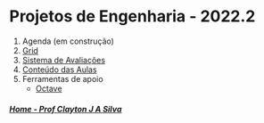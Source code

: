 # Projetos de Engenharia - 2022.2

1. Agenda (em construção)
2. [Grid](eletronica/Grid_Eletronica.md)
3. [Sistema de Avaliações](/./avaliacoes.md)
4. [Conteúdo das Aulas](projetos_aulas.md)
5. Ferramentas de apoio  
   * [Octave](https://www.gnu.org/software/octave/download)


##### [Home - Prof Clayton J A Silva](/./index.md)
